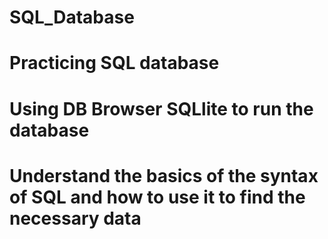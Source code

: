 # SQL_Database

# Practicing SQL database 
# Using DB Browser SQLlite to run the database
# Understand the basics of the syntax of SQL and how to use it to find the necessary data
